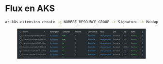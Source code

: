 # Flux en AKS



```sh
az k8s-extension create -g NOMBRE_RESOURCE_GROUP -c Signature -t ManagedClusters --name NOMBRE_FLUXel --extension-type microsoft.flux --config kustomize-controller.enabled=true
```

<figure><img src="../.gitbook/assets/image (60).png" alt=""><figcaption></figcaption></figure>
